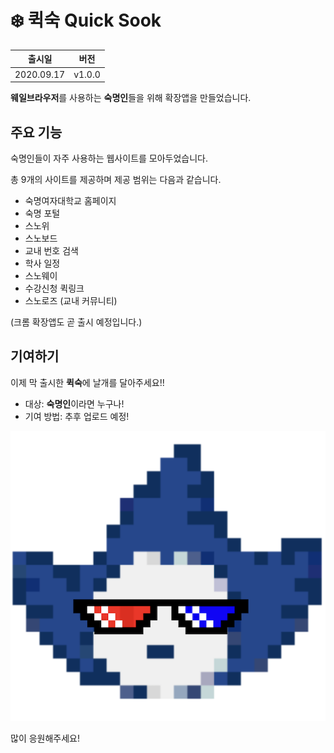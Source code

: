 # ❄️ 퀵숙 Quick Sook

| 출시일   | 버전   |
| -------- | ------ |
| 2020.09.17| v1.0.0 |

**웨일브라우저**를 사용하는 **숙명인**들을 위해 확장앱을 만들었습니다.

## 주요 기능

숙명인들이 자주 사용하는 웹사이트를 모아두었습니다.

총 9개의 사이트를 제공하며 제공 범위는 다음과 같습니다.

- 숙명여자대학교 홈페이지
- 숙명 포털
- 스노위
- 스노보드
- 교내 번호 검색
- 학사 일정
- 스노웨이
- 수강신청 퀵링크
- 스노로즈 (교내 커뮤니티)

(크롬 확장앱도 곧 출시 예정입니다.)

## 기여하기

이제 막 출시한 **퀵숙**에 날개를 달아주세요!!

- 대상: **숙명인**이라면 누구나!
- 기여 방법: 추후 업로드 예정!

![QuickSookLogo](./icons/quickSookLogo.png)

많이 응원해주세요!
